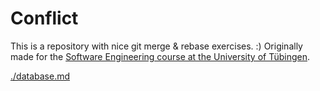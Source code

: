 # Conflict

This is a repository with nice git merge & rebase exercises. :)
Originally made for the [Software Engineering course at the University of Tübingen](https://se.informatik.uni-tuebingen.de/teaching/ws22/se/).



[./database.md](./database.md)

